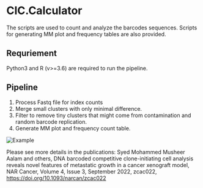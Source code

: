 # CIC.Calculator

The scripts are used to count and analyze the barcodes sequences. Scripts for generating MM plot and frequency tables are also provided.   

## Requriement
Python3 and R (v>=3.6) are required to run the pipeline. 

## Pipeline
1. Process Fastq file for index counts
2. Merge small clusters with only minimal difference. 
3. Filter to remove tiny clusters that might come from contamination and random barcode replication.
4. Generate MM plot and frequency count table. 

![Example](https://github.com/tangxj98/CIC.Calculator/blob/main/Example/Example.png)

Please see more details in the publications:
Syed Mohammed Musheer Aalam and others, DNA barcoded competitive clone-initiating cell analysis reveals novel features of metastatic growth in a cancer xenograft model, NAR Cancer, Volume 4, Issue 3, September 2022, zcac022, https://doi.org/10.1093/narcan/zcac022
